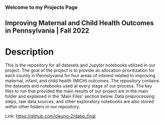 ### Welcome to my Projects Page

## Improving Maternal and Child Health Outcomes in Pennsylvania | Fall 2022
# Description
This is the repository for all datasets and Jupyter notebooks utilized in our project. The goal of the project is to provide an allocation prioritization for each county in Pennslyvania for four areas of interest related to improving maternal, infant, and child health (MICH) outcomes. The repository contains the datasets and notebooks used at every stage of our process. The key files to run that provided the main results of our project are in the main folder and explained in the 'Main Files' section below. Data preprocessing steps, raw data sources, and other exploratory notebooks are also stored within other folders in our repository.

Link: https://github.com/cleung-2/dabp_final

